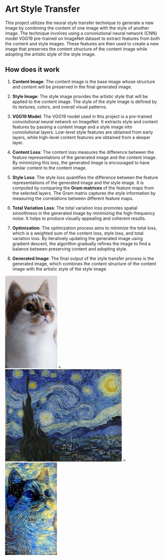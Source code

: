 # Art Style Transfer

This project utilizes the neural style transfer technique to generate a new image by combining the content of one image with 
the style of another image. The technique involves using a convolutional neural network (CNN) model VGG19 pre-trained on 
ImageNet dataset to extract features from both the content and style images. These features are then used to create a new image 
that preserves the content structure of the content image while adopting the artistic style of the style image.

## How does it work

1. **Content Image**: The content image is the base image whose structure and content will be preserved in the final generated image.

2. **Style Image**: The style image provides the artistic style that will be applied to the content image. The style of the style image is defined by its textures, colors, and overall visual patterns.

3. **VGG19 Model**: The VGG19 model used in this project is a pre-trained convolutional neural network on ImageNet. It 
   extracts style and content features by passing a content image and a style image into convolutional layers. Low-level style features are obtained 
   from 
   early layers, while high-level content features are obtained from a deeper layer.

4. **Content Loss**: The content loss measures the difference between the feature representations of the generated image and 
   the content image. By minimizing this loss, the generated image is encouraged to have similar content to the content image.

5. **Style Loss**: The style loss quantifies the difference between the feature representations of the generated image and the 
   style image. It is computed by comparing the **Gram matrices** of the feature maps from the selected layers. The Gram matrix captures the style information by measuring the correlations between different feature maps.

6. **Total Variation Loss**: The total variation loss promotes spatial smoothness in the generated image by minimizing the 
   high-frequency noise. It helps to produce visually appealing and coherent results.

7. **Optimization**: The optimization process aims to minimize the total loss, which is a weighted sum of the content loss, 
   style loss, and total variation loss. By iteratively updating the generated image using gradient descent, the algorithm gradually refines the image to find a balance between preserving content and adopting style.

8. **Generated Image**: The final output of the style transfer process is the generated image, which combines the content 
   structure of the content image with the artistic style of the style image.


<img src="https://github.com/jsmlau/art-style-transfer/blob/main/content_images/cat.jpg"  height="300"> + <img src="https://github.com/jsmlau/art-style-transfer/blob/main/styles_images/starry_night.jpg?raw=true"  height="300"> = 
<img src="https://github.com/jsmlau/art-style-transfer/blob/main/output_images/cat_starry_night.jpg?raw=true"  height="300">
